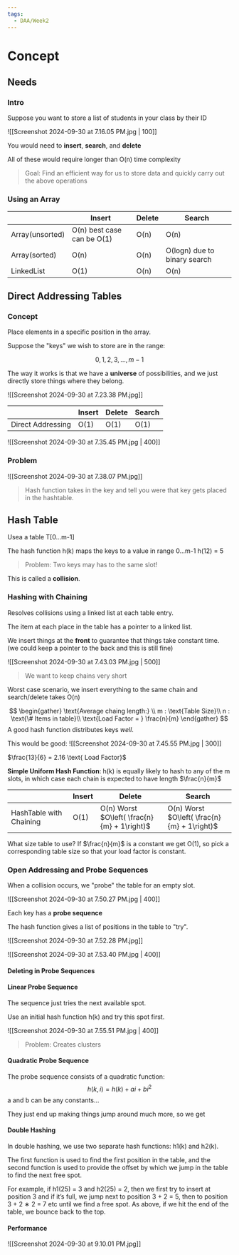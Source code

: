 ```yaml
---
tags:
  - DAA/Week2
---
```

# Concept
## Needs

### Intro
Suppose you want to store a list of students in your class by their ID

![[Screenshot 2024-09-30 at 7.16.05 PM.jpg | 100]]

You would need to **insert**, **search**, and **delete**

All of these would require longer than O(n) time complexity

> Goal: Find an efficient way for us to store data and quickly carry out the above operations

### Using an Array

|                 | Insert                     | Delete | Search                       |
| --------------- | -------------------------- | ------ | ---------------------------- |
| Array(unsorted) | O(n) best case can be O(1) | O(n)   | O(n)                         |
| Array(sorted)   | O(n)                       | O(n)   | O(logn) due to binary search |
| LinkedList      | O(1)                       | O(n)   | O(n)                         |

## Direct Addressing Tables

### Concept

Place elements in a specific position in the array.

Suppose the "keys" we wish to store are in the range:

$$0,1,2,3,\dots,m-1$$

The way it works is that we have a **universe** of possibilities, and we just directly store things where they belong.

![[Screenshot 2024-09-30 at 7.23.38 PM.jpg]]

|                   | Insert | Delete | Search |
| ----------------- | ------ | ------ | ------ |
| Direct Addressing | O(1)   | O(1)   | O(1)   |

![[Screenshot 2024-09-30 at 7.35.45 PM.jpg | 400]]

### Problem

![[Screenshot 2024-09-30 at 7.38.07 PM.jpg]]

> Hash function takes in the key and tell you were that key gets placed in the hashtable.

## Hash Table

Usea a table T\[0...m-1]

The hash function h(k) maps the keys to a value in range 0...m-1 h(12) = 5

> Problem: Two keys may has to the same slot!

This is called a **collision**.

### Hashing with Chaining

Resolves collisions using a linked list at each table entry.

The item at each place in the table has a pointer to a linked list.

We insert things at the **front** to guarantee that things take constant time. (we could keep a pointer to the back and this is still fine)

![[Screenshot 2024-09-30 at 7.43.03 PM.jpg | 500]]

> We want to keep chains very short

Worst case scenario, we insert everything to the same chain and search/delete takes O(n)

$$
\begin{gather}
\text{Average chaing length:} \\
m : \text{Table Size}\\
n : \text{\# Items in table}\\
\text{Load Factor = } \frac{n}{m}
\end{gather}
$$
A good hash function distributes keys *well*.

This would be good: ![[Screenshot 2024-09-30 at 7.45.55 PM.jpg | 300]]

$\frac{13}{6} = 2.16 \text{ Load Factor}$

**Simple Uniform Hash Function**: h(k) is equally likely to hash to any of the m slots, in which case each chain is expected to have length $\frac{n}{m}$

|                         | Insert | Delete                                          | Search                                          |
| ----------------------- | ------ | ----------------------------------------------- | ----------------------------------------------- |
| HashTable with Chaining | O(1)   | O(n) Worst <br>$O\left( \frac{n}{m} + 1\right)$ | O(n) Worst <br>$O\left( \frac{n}{m} + 1\right)$ |

What size table to use? If $\frac{n}{m}$ is a constant we get O(1), so pick a corresponding table size so that your load factor is constant.

### Open Addressing and Probe Sequences

When a collision occurs, we "probe" the table for an empty slot. 

![[Screenshot 2024-09-30 at 7.50.27 PM.jpg | 400]]

Each key has a **probe sequence**

The hash function gives a list of positions in the table to "try".

![[Screenshot 2024-09-30 at 7.52.28 PM.jpg]]

![[Screenshot 2024-09-30 at 7.53.40 PM.jpg | 400]]

#### Deleting in Probe Sequences

#### Linear Probe Sequence

The sequence just tries the next available spot.

Use an initial hash function h(k) and try this spot first.

![[Screenshot 2024-09-30 at 7.55.51 PM.jpg | 400]]

> Problem: Creates clusters

#### Quadratic Probe Sequence

The probe sequence consists of a quadratic function: 
$$
h(k,i) = h(k) + ai + bi^{2}
$$
a and b can be any constants...

They just end up making things jump around much more, so we get 

#### Double Hashing

In double hashing, we use two separate hash functions: h1(k) and h2(k). 

The first function is used to find the first position in the table, and the second function is used to provide the offset by which we jump in the table to find the next free spot. 

For example, if h1(25) = 3 and h2(25) = 2, then we first try to insert at position 3 and if it’s full, we jump next to position 3 + 2 = 5, then to position 3 + 2 ∗ 2 = 7 etc until we find a free spot. As above, if we hit the end of the table, we bounce back to the top.

#### Performance

![[Screenshot 2024-09-30 at 9.10.01 PM.jpg]]
